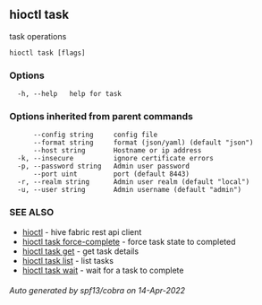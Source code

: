 ## hioctl task

task operations

```
hioctl task [flags]
```

### Options

```
  -h, --help   help for task
```

### Options inherited from parent commands

```
      --config string     config file
      --format string     format (json/yaml) (default "json")
      --host string       Hostname or ip address
  -k, --insecure          ignore certificate errors
  -p, --password string   Admin user password
      --port uint         port (default 8443)
  -r, --realm string      Admin user realm (default "local")
  -u, --user string       Admin username (default "admin")
```

### SEE ALSO

* [hioctl](hioctl.md)	 - hive fabric rest api client
* [hioctl task force-complete](hioctl_task_force-complete.md)	 - force task state to completed
* [hioctl task get](hioctl_task_get.md)	 - get task details
* [hioctl task list](hioctl_task_list.md)	 - list tasks
* [hioctl task wait](hioctl_task_wait.md)	 - wait for a task to complete

###### Auto generated by spf13/cobra on 14-Apr-2022
